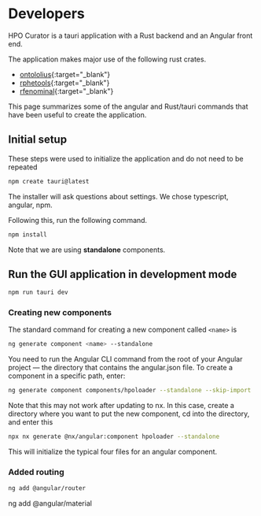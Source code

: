 # Developers

HPO Curator is a tauri application with a Rust backend and an Angular front end.

The application makes major use of the following rust crates.

- [ontololius](https://docs.rs/ontolius/latest/ontolius/){:target="\_blank"}
- [rphetools](https://github.com/P2GX/rphetools){:target="\_blank"}
- [rfenominal](https://github.com/P2GX/rfenominal){:target="\_blank"}


This page summarizes some of the angular and Rust/tauri commands that have been useful to create the application.


## Initial setup
These steps were used to initialize the application and do not need to be repeated
```bash 
npm create tauri@latest
```
The installer will ask questions about settings. We chose typescript, angular, npm.

Following this, run the following command.

```bash 
npm install
```

Note that we are using **standalone** components.

## Run the GUI application in development mode
```bash 
npm run tauri dev
```



### Creating new components
The standard command for creating a new component called ``<name>`` is
```bash 
ng generate component <name> --standalone
```
You need to run the Angular CLI command from the root of your Angular project — the directory that contains the angular.json file.
To create a component in a specific path, enter:
```bash 
ng generate component components/hpoloader --standalone --skip-import
```
Note that this may not work after updating to nx. In this case, create a directory where you want to put the new component, cd into the directory, and
enter this
```bash 
npx nx generate @nx/angular:component hpoloader --standalone
```
This will initialize the typical four files for an angular component.

### Added routing
```bash
ng add @angular/router
```


ng add @angular/material
